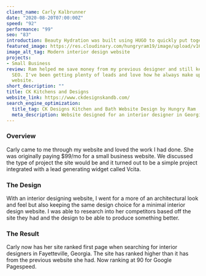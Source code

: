 ```yaml
---
client_name: Carly Kalbrunner
date: "2020-08-20T07:00:00Z"
speed: "92"
performance: "99"
seo: "83"
introduction: Beauty Hydration was built using HUGO to quickly put together a website that would meet SEO standards within a short deadline. Shelley Lashley is the owner of Beauty Hydration and wanted a website that would stand out not only for visitors, but for Google.
featured_image: https://res.cloudinary.com/hungryram19/image/upload/v1631942389/hungryram/ck-designs.jpg
image_alt_tag: Modern interior design website
projects:
- Small Business
review: Ram helped me save money from my previous designer and still kept up with
  SEO. I've been getting plenty of leads and love how he always make updates to my
  website.
short_description: ""
title: CK Kitchens and Designs
website_link: https://www.ckdesignskandb.com/
search_engine_optimization:
  title_tag: CK Designs Kitchen and Bath Website Design by Hungry Ram
  meta_description: Website designed for an interior designer in Georgia by Hungry Ram. The website was custom designed with an architectural themed design.
---
```

### Overview

Carly came to me through my website and loved the work I had done. She was originally paying $99/mo for a small business website. We discussed the type of project the site would be and it turned out to be a simple project integrated with a lead generating widget called Vcita.

### The Design

With an interior designing website, I went for a more of an architectural look and feel but also keeping the same design choice for a minimal interior design website. I was able to research into her competitors based off the site they had and the design to be able to produce something better.

### The Result

Carly now has her site ranked first page when searching for interior designers in Fayetteville, Georgia. The site has ranked higher than it has from the previous website she had. Now ranking at 90 for Google Pagespeed.